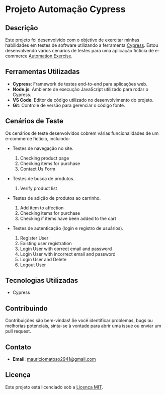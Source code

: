 # Projeto Automação Cypress

## Descrição

Este projeto foi desenvolvido com o objetivo de exercitar minhas habilidades em testes de software utilizando a ferramenta [Cypress](https://www.cypress.io/). Estou desenvolvendo vários cenários de testes para uma aplicação fictícia de e-commerce [Automation Exercise](https://automationexercise.com/).

## Ferramentas Utilizadas

- **Cypress**: Framework de testes end-to-end para aplicações web.
- **Node.js**: Ambiente de execução JavaScript utilizado para rodar o Cypress.
- **VS Code**: Editor de código utilizado no desenvolvimento do projeto.
- **Git**: Controle de versão para gerenciar o código fonte.

## Cenários de Teste

Os cenários de teste desenvolvidos cobrem várias funcionalidades de um e-commerce fictício, incluindo:

- Testes de navegação no site.
  1. Checking product page
  2. Checking items for purchase
  3. Contact Us Form

- Testes de busca de produtos.
  1. Verify product list

- Testes de adição de produtos ao carrinho.
  1. Add item to affection
  2. Checking items for purchase
  3. Checking if items have been added to the cart

- Testes de autenticação (login e registro de usuários).
  1. Register User
  2. Existing user registration
  3. Login User with correct email and password
  4. Login User with incorrect email and password
  5. Login User and Delete
  6. Logout User

## Tecnologias Utilizadas

- Cypress

## Contribuindo

Contribuições são bem-vindas! Se você identificar problemas, bugs ou melhorias potenciais, sinta-se à vontade para abrir uma issue ou enviar um pull request.

## Contato

- **Email**: mauriciomatoso2941@gmail.com

## Licença

Este projeto está licenciado sob a [Licença MIT](https://opensource.org/licenses/MIT).
